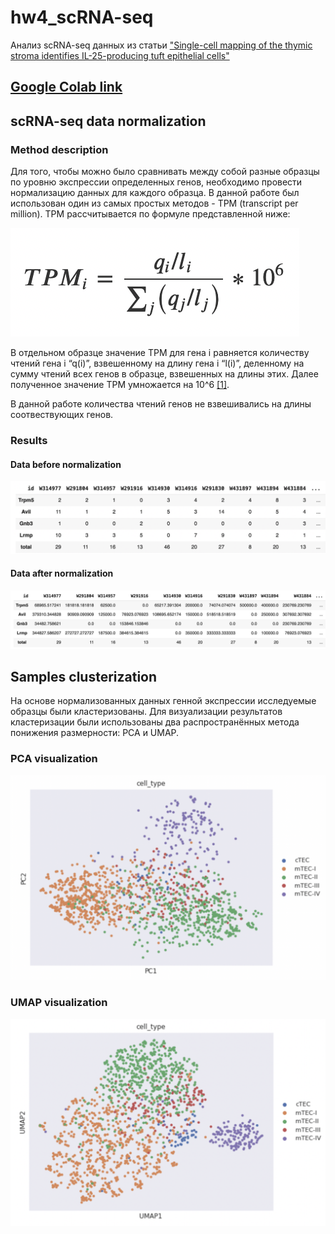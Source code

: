 # hw4_scRNA-seq
Анализ scRNA-seq данных из статьи ["Single-cell mapping of the thymic stroma identifies IL-25-producing tuft epithelial cells"](https://drive.google.com/file/d/1PozBU0cxuXQIQcKqGvgZ-6-bQ1wxwD-2/view?usp=sharing)
## [Google Colab link](https://colab.research.google.com/drive/1Aq2B7r6gzBAMxI8udHeruYxEfhwalmN_?usp=sharing)
## scRNA-seq data normalization
### Method description
Для того, чтобы можно было сравнивать между собой разные образцы по уровню экспрессии определенных генов, необходимо провести нормализацию данных для каждого образца. В данной работе был использован один из самых простых методов - TPM (transcript per million). TPM рассчитывается по формуле представленной ниже:

![](images/tpm_formula.png)

В отдельном образце значение TPM для гена i равняется количеству чтений гена i “q(i)”, взвешенному на длину гена i “l(i)”, деленному на сумму чтений всех генов в образце, взвешенных на длины этих. Далее полученное значение TPM умножается на 10^6 [[1]](https://translational-medicine.biomedcentral.com/articles/10.1186/s12967-021-02936-w).

В данной работе количества чтений генов не взвешивались на длины соотвествующих генов.
### Results
#### Data before normalization
![](images/pre-norm_counts.png)
#### Data after normalization
![](images/norm_counts.png)
## Samples clusterization
На основе нормализованных данных генной экспрессии исследуемые образцы были кластеризованы. Для визуализации результатов кластеризации были использованы два распространённых метода понижения размерности: PCA и UMAP.
### PCA visualization
![](images/pca.png)
### UMAP visualization
![](images/umap.png)
